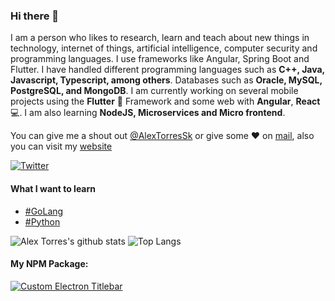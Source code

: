 ### Hi there 👋

I am a person who likes to research, learn and teach about new things in technology, internet of things, artificial intelligence, computer security and programming languages. I use frameworks like Angular, Spring Boot and Flutter. I have handled different programming languages such as **C++, Java, Javascript, Typescript, among others**. Databases such as **Oracle, MySQL, PostgreSQL, and MongoDB**.
I am currently working on several mobile projects using the **Flutter** :iphone: Framework and some web with **Angular**, **React** :computer:. I am also learning **NodeJS, Microservices and Micro frontend**.

You can give me a shout out [@AlexTorresSk](https://twitter.com/AlexTorresSk) or give some :heart: on [mail](mailto:contacto@alextorressk.com), also you can visit my [website](https://AlexTorresSk.com)

[![Twitter](https://img.shields.io/twitter/follow/AlexTorresSk?color=16825a&label=Twitter&logo=twitter&logoColor=16825a&style=flat-square)](https://twitter.com/AlexTorresSk)

#### What I want to learn
- [#GoLang](https://github.com/golang)
- [#Python](https://docs.python.org/3/)

![Alex Torres's github stats](https://github-readme-stats.vercel.app/api?username=alextorressk&show_icons=true&hide_border=true&theme=dark&custom_title=Alex%27s%20Stats:)
![Top Langs](https://github-readme-stats.vercel.app/api/top-langs/?username=alextorressk&layout=compact&hide_border=true&theme=dark)

#### My NPM Package:
<a title="Custom Electron Titlebar" href="https://github.com/AlexTorresSk/custom-electron-titlebar">
  <img src="https://github-readme-stats.vercel.app/api/pin/?username=AlexTorresSk&repo=custom-electron-titlebar&hide_border=true&theme=dark" alt="Custom Electron Titlebar">
</a>
